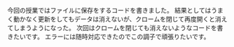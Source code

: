 今回の授業ではファイルに保存をするコードを書きました。
結果としてはうまく動かなく更新をしてもデータは消えないが、クロームを閉じて再度開くと消えてしまうようになった。
次回はクロームを閉じても消えないようなコードを書きたいです。
エラーには随時対応できたのでこの調子で頑張りたいです。